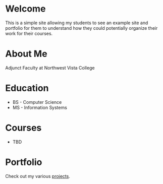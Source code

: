# Welcome

This is a simple site allowing my students to see an example site and portfolio for them to understand how they could potentially organize their work for their courses.

# About Me

Adjunct Faculty at Northwest Vista College

# Education

* BS - Computer Science
* MS - Information Systems

# Courses
* TBD

# Portfolio
Check out my various [projects](portfolio.md).
